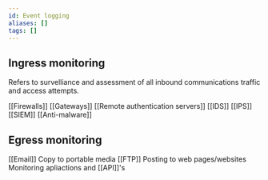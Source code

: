 ```yaml
---
id: Event logging
aliases: []
tags: []
---
```


## Ingress monitoring

Refers to survelliance and assessment of all inbound communications traffic and access attempts.

[[Firewalls]]
[[Gateways]]
[[Remote authentication servers]]
[[IDS]]
[[IPS]]
[[SIEM]]
[[Anti-malware]]

## Egress monitoring

[[Email]]
Copy to portable media
[[FTP]]
Posting to web pages/websites
Monitoring apliactions and [[API]]'s



